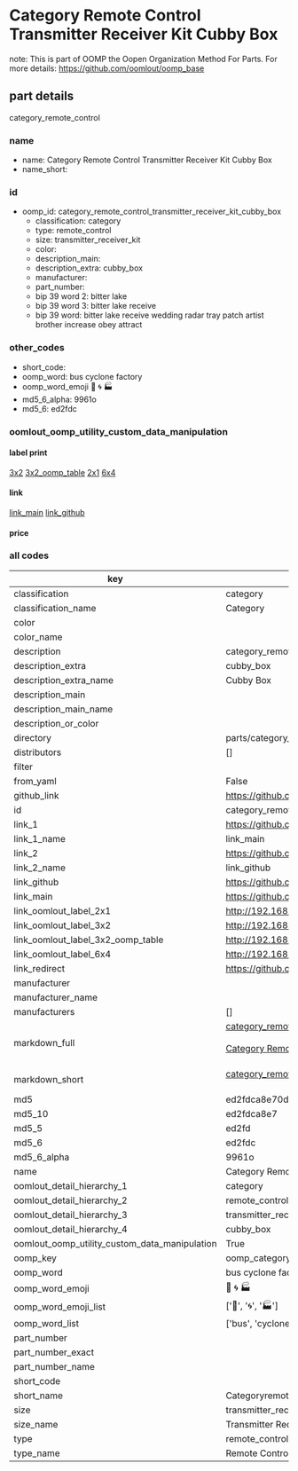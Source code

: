 # Category Remote Control Transmitter Receiver Kit Cubby Box  

note: This is part of OOMP the Oopen Organization Method For Parts. For more details: https://github.com/oomlout/oomp_base

##  part details
  



category_remote_control



### name
* name: Category Remote Control Transmitter Receiver Kit Cubby Box
* name_short: 
### id
* oomp_id: category_remote_control_transmitter_receiver_kit_cubby_box
  * classification: category
  * type: remote_control
  * size: transmitter_receiver_kit
  * color: 
  * description_main: 
  * description_extra: cubby_box
  * manufacturer: 
  * part_number: 
  * bip 39 word 2: bitter lake
  * bip 39 word 3: bitter lake receive
  * bip 39 word: bitter lake receive wedding radar tray patch artist brother increase obey attract

### other_codes
* short_code: 
* oomp_word: bus cyclone factory
* oomp_word_emoji :bus: :cyclone: :factory:
* md5_6_alpha: 9961o
* md5_6: ed2fdc






### oomlout_oomp_utility_custom_data_manipulation
#### label print
[3x2](http://192.168.1.245:1112/?label=oomp%209961o)
[3x2_oomp_table](http://192.168.1.108:1112/?label=oomp%209961o)
[2x1](http://192.168.1.242:1112/?label=oomp%209961o)
[6x4](http://192.168.1.55:1112/?label=oomp%209961o)    

#### link

[link_main](https://github.com/oomlout/oomlout_oomp_version_1_messy/tree/main/parts/category_remote_control_transmitter_receiver_kit_cubby_box) [link_github](https://github.com/oomlout/oomlout_oomp_version_1_messy/tree/main/parts/category_remote_control_transmitter_receiver_kit_cubby_box)                             

#### price







### all codes 
| key | value |  
| --- | --- |  
| classification | category |  
| classification_name | Category |  
| color |  |  
| color_name |  |  
| description | category_remote_control |  
| description_extra | cubby_box |  
| description_extra_name | Cubby Box |  
| description_main |  |  
| description_main_name |  |  
| description_or_color |   |  
| directory | parts/category_remote_control_transmitter_receiver_kit_cubby_box |  
| distributors | [] |  
| filter |  |  
| from_yaml | False |  
| github_link | https://github.com/oomlout/oomlout_oomp_part_src/tree/main/parts/category_remote_control_transmitter_receiver_kit_cubby_box |  
| id | category_remote_control_transmitter_receiver_kit_cubby_box |  
| link_1 | https://github.com/oomlout/oomlout_oomp_version_1_messy/tree/main/parts/category_remote_control_transmitter_receiver_kit_cubby_box |  
| link_1_name | link_main |  
| link_2 | https://github.com/oomlout/oomlout_oomp_version_1_messy/tree/main/parts/category_remote_control_transmitter_receiver_kit_cubby_box |  
| link_2_name | link_github |  
| link_github | https://github.com/oomlout/oomlout_oomp_version_1_messy/tree/main/parts/category_remote_control_transmitter_receiver_kit_cubby_box |  
| link_main | https://github.com/oomlout/oomlout_oomp_version_1_messy/tree/main/parts/category_remote_control_transmitter_receiver_kit_cubby_box |  
| link_oomlout_label_2x1 | http://192.168.1.242:1112/?label=oomp%209961o |  
| link_oomlout_label_3x2 | http://192.168.1.245:1112/?label=oomp%209961o |  
| link_oomlout_label_3x2_oomp_table | http://192.168.1.108:1112/?label=oomp%209961o |  
| link_oomlout_label_6x4 | http://192.168.1.55:1112/?label=oomp%209961o |  
| link_redirect | https://github.com/oomlout/oomlout_oomp_version_1_messy/tree/main/parts/category_remote_control_transmitter_receiver_kit_cubby_box |  
| manufacturer |  |  
| manufacturer_name |  |  
| manufacturers | [] |  
| markdown_full | [category_remote_control_transmitter_receiver_kit_cubby_box](none)<br>[](none)<br>[Category Remote Control Transmitter Receiver Kit Cubby Box](none)<br><br> |  
| markdown_short | [category_remote_control_transmitter_receiver_kit_cubby_box](none)<br><br> |  
| md5 | ed2fdca8e70d141b9ed85f8f671f28b6 |  
| md5_10 | ed2fdca8e7 |  
| md5_5 | ed2fd |  
| md5_6 | ed2fdc |  
| md5_6_alpha | 9961o |  
| name | Category Remote Control Transmitter Receiver Kit Cubby Box |  
| oomlout_detail_hierarchy_1 | category |  
| oomlout_detail_hierarchy_2 | remote_control |  
| oomlout_detail_hierarchy_3 | transmitter_receiver_kit |  
| oomlout_detail_hierarchy_4 | cubby_box |  
| oomlout_oomp_utility_custom_data_manipulation | True |  
| oomp_key | oomp_category_remote_control_transmitter_receiver_kit_cubby_box |  
| oomp_word | bus cyclone factory |  
| oomp_word_emoji | :bus: :cyclone: :factory: |  
| oomp_word_emoji_list | [':bus:', ':cyclone:', ':factory:'] |  
| oomp_word_list | ['bus', 'cyclone', 'factory'] |  
| part_number |  |  
| part_number_exact |  |  
| part_number_name |  |  
| short_code |  |  
| short_name | Categoryremotecontrol |  
| size | transmitter_receiver_kit |  
| size_name | Transmitter Receiver Kit |  
| type | remote_control |  
| type_name | Remote Control |  
